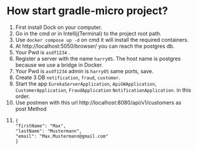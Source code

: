 # How start gradle-micro project?

1. First install Dock on your computer.
2. Go in the cmd or in Intellij(Terminal) to the project root path.
3. Use ```docker compose up -d``` on cmd it will install the required containers.
4. At http://localhost:5050/browser/ you can reach the postgres db.
5. Your Pwd is ```asdf1234``` .
6. Register a server with the name ```harry05```. The host name is postgres because we use a bridge in Docker. 
7. Your Pwd is ```asdf1234``` admin is ```harry05``` same ports, save.
8. Create 3 DB ```notification```, ```fraud```, ```customer```.
9. Start the app ```EurekaServerApplication```, ```ApiGWApplication```, ```CustomerApplication```, ```FraudApplication```
```NotificationApplication```. in this order.
10. Use postmen with this url http://localhost:8080/api/v1/customers as post Method
11. ```
    {
    "firstName": "Max",
    "lastName": "Mustermann",
    "email": "Max.Mustermann@gmail.com" 
    }
    ```
    
    